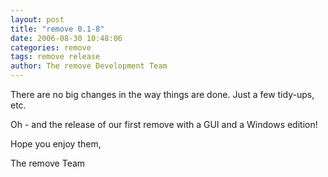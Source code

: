 ```yaml
---
layout: post
title: "remove 0.1-8"
date: 2006-08-30 10:48:06
categories: remove
tags: remove release
author: The remove Development Team
---
```

There are no big changes in the way things are done. Just a few tidy-ups, etc.

Oh - and the release of our first remove with a GUI and a Windows edition!

Hope you enjoy them,

The remove Team
